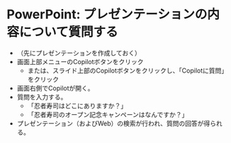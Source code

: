 # PowerPoint: プレゼンテーションの内容について質問する

- （先にプレゼンテーションを作成しておく）
- 画面上部メニューのCopilotボタンをクリック
  - または、スライド上部のCopilotボタンをクリックし、「Copilotに質問」をクリック
- 画面右側でCopilotが開く。
- 質問を入力する。
  - 「忍者寿司はどこにありますか？」
  - 「忍者寿司のオープン記念キャンペーンはなんですか？」
- プレゼンテーション（およびWeb）の検索が行われ、質問の回答が得られる。
